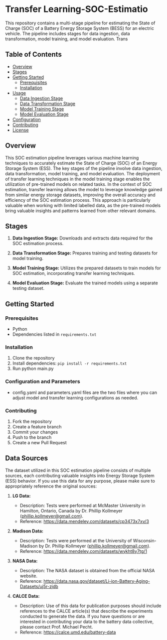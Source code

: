 # Transfer Learning-SOC-Estimatio

This repository contains a multi-stage pipeline for estimating the State of Charge (SOC) of a Battery Energy Storage System (BESS) for an electric vehicle. The pipeline includes stages for data ingestion, data transformation, model training, and model evaluation. Trans

## Table of Contents

- [Overview](#overview)
- [Stages](#stages)
- [Getting Started](#getting-started)
  - [Prerequisites](#prerequisites)
  - [Installation](#installation)
- [Usage](#usage)
  - [Data Ingestion Stage](#data-ingestion-stage)
  - [Data Transformation Stage](#data-transformation-stage)
  - [Model Training Stage](#model-training-stage)
  - [Model Evaluation Stage](#model-evaluation-stage)
- [Configuration](#configuration)
- [Contributing](#contributing)
- [License](#license)

## Overview

This SOC estimation pipeline leverages various machine learning techniques to accurately estimate the State of Charge (SOC) of an Energy Storage System (ESS). The key stages of the pipeline involve data ingestion, data transformation, model training, and model evaluation. The deployment of transfer learning techniques in the model training stage enables the utilization of pre-trained models on related tasks. In the context of SOC estimation, transfer learning allows the model to leverage knowledge gained from similar energy storage datasets, improving the overall accuracy and efficiency of the SOC estimation process. This approach is particularly valuable when working with limited labelled data, as the pre-trained models bring valuable insights and patterns learned from other relevant domains.

## Stages

1. **Data Ingestion Stage:** Downloads and extracts data required for the SOC estimation process.

2. **Data Transformation Stage:** Prepares training and testing datasets for model training.

3. **Model Training Stage:** Utilizes the prepared datasets to train models for SOC estimation, incorporating transfer learning techniques.

4. **Model Evaluation Stage:** Evaluate the trained models using a separate testing dataset.


## Getting Started

### Prerequisites

- Python
- Dependencies listed in `requirements.txt`

### Installation

1. Clone the repository
2. Install dependencies: `pip install -r requirements.txt`
3. Run python main.py

### Configuration and Parameters 
- config.yaml and parameters.yaml files are the two files where you can adjust model and transfer learning configurations as needed.

### Contributing
1. Fork the repository
2. Create a feature branch
3. Commit your changes
4. Push to the branch
5. Create a new Pull Request

## Data Sources

The dataset utilized in this SOC estimation pipeline consists of multiple sources, each contributing valuable insights into Energy Storage System (ESS) behavior. If you use this data for any purpose, please make sure to appropriately reference the original sources:

1. **LG Data:**
   - Description: Tests were performed at McMaster University in Hamilton, Ontario, Canada by Dr. Phillip Kollmeyer (phillip.kollmeyer@gmail.com).
   - Reference: https://data.mendeley.com/datasets/cp3473x7xv/3

2. **Madison Data:**
   - Description: Tests were performed at the University of Wisconsin-Madison by Dr. Phillip Kollmeyer (phillip.kollmeyer@gmail.com).
   - Reference: https://data.mendeley.com/datasets/wykht8y7tg/1

3. **NASA Data:**
   - Description: The NASA dataset is obtained from the official NASA website.
   - Reference: https://data.nasa.gov/dataset/Li-ion-Battery-Aging-Datasets/uj5r-zjdb

4. **CALCE Data:**
   - Description: Use of this data for publication purposes should include references to the CALCE article(s) that describe the experiments conducted to generate the data. If you have questions or are interested in contributing your data to the battery data collective, please contact Prof. Michael Pecht.
   - Reference: https://calce.umd.edu/battery-data
  



